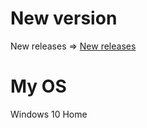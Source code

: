 # New version
New releases => <a href="https://github.com/win20-official/FTP-Runner/releases">New releases</a>
# My OS
Windows 10 Home
